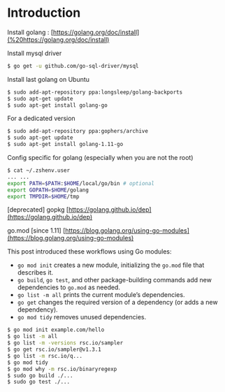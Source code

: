 # Introduction

Install golang : [https://golang.org/doc/install](%20https://golang.org/doc/install)

Install mysql driver

```bash
$ go get -u github.com/go-sql-driver/mysql
```

Install last golang on Ubuntu

```bash
$ sudo add-apt-repository ppa:longsleep/golang-backports
$ sudo apt-get update
$ sudo apt-get install golang-go
```

For a dedicated version

```bash
$ sudo add-apt-repository ppa:gophers/archive
$ sudo apt-get update
$ sudo apt-get install golang-1.11-go
```

Config specific for golang \(especially when you are not the root\)

```bash
$ cat ~/.zshenv.user 
... ...
export PATH=$PATH:$HOME/local/go/bin # optional
export GOPATH=$HOME/golang
export TMPDIR=$HOME/tmp
```

\[deprecated\] gopkg [https://golang.github.io/dep](https://golang.github.io/dep)

go.mod \[since 1.11\] [https://blog.golang.org/using-go-modules](https://blog.golang.org/using-go-modules)

This post introduced these workflows using Go modules:

* `go mod init` creates a new module, initializing the `go.mod` file that describes it.
* `go build`, `go test`, and other package-building commands add new dependencies to `go.mod` as needed.
* `go list -m all` prints the current module’s dependencies.
* `go get` changes the required version of a dependency \(or adds a new dependency\).
* `go mod tidy` removes unused dependencies.

```bash
$ go mod init example.com/hello
$ go list -m all
$ go list -m -versions rsc.io/sampler
$ go get rsc.io/sampler@v1.3.1
$ go list -m rsc.io/q...
$ go mod tidy
$ go mod why -m rsc.io/binaryregexp
$ sudo go build ./...
$ sudo go test ./...
```


